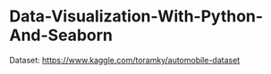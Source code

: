 # Data-Visualization-With-Python-And-Seaborn

Dataset: https://www.kaggle.com/toramky/automobile-dataset

